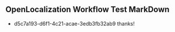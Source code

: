 ## OpenLocalization Workflow Test MarkDown
* d5c7a193-d6f1-4c21-acae-3edb3fb32ab9 
thanks!<!--HONumber=Mar16_HO2-->
